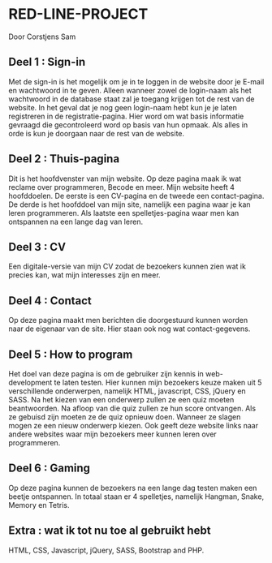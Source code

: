 # RED-LINE-PROJECT
Door Corstjens Sam

## Deel 1 : Sign-in
Met de sign-in is het mogelijk om je in te loggen in de website door je E-mail en wachtwoord in te geven. Alleen wanneer zowel de login-naam als het wachtwoord in de database staat zal je toegang krijgen tot de rest van de website. In het geval dat je nog geen login-naam hebt kun je je laten registreren in de registratie-pagina. Hier word om wat basis informatie gevraagd die gecontroleerd word op basis van hun opmaak. Als alles in orde is kun je doorgaan naar de rest van de website.

## Deel 2 : Thuis-pagina
Dit is het hoofdvenster van mijn website. Op deze pagina maak ik wat reclame over programmeren, Becode en meer. Mijn website heeft 4 hoofddoelen. De eerste is een CV-pagina en de tweede een contact-pagina. De derde is het hoofddoel van mijn site, namelijk een pagina waar je kan leren programmeren. Als laatste een spelletjes-pagina waar men kan ontspannen na een lange dag van leren.

## Deel 3 : CV
Een digitale-versie van mijn CV zodat de bezoekers kunnen zien wat ik precies kan, wat mijn interesses zijn en meer.

## Deel 4 : Contact
Op deze pagina maakt men berichten die doorgestuurd kunnen worden naar de eigenaar van de site. Hier staan ook nog wat contact-gegevens.

## Deel 5 : How to program
Het doel van deze pagina is om de gebruiker zijn kennis in web-development te laten testen. Hier kunnen mijn bezoekers keuze maken uit 5 verschillende onderwerpen, namelijk HTML, javascript, CSS, jQuery en SASS. Na het kiezen van een onderwerp zullen ze een quiz moeten beantwoorden. Na afloop van die quiz zullen ze hun score ontvangen. Als ze gebuisd zijn moeten ze de quiz opnieuw doen. Wanneer ze slagen mogen ze een nieuw onderwerp kiezen. Ook geeft deze website links naar andere websites waar mijn bezoekers meer kunnen leren over programmeren.

## Deel 6 : Gaming
Op deze pagina kunnen de bezoekers na een lange dag testen maken een beetje ontspannen. In totaal staan er 4 spelletjes, namelijk Hangman, Snake, Memory en Tetris.

## Extra : wat ik tot nu toe al gebruikt hebt
HTML, CSS, Javascript, jQuery, SASS, Bootstrap and PHP.
